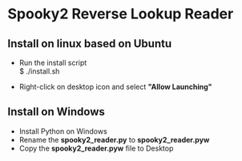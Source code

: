 # Spooky2 Reverse Lookup Reader

## Install on linux based on Ubuntu
- Run the install script</br>
$ ./install.sh

- Right-click on desktop icon and select <b>"Allow Launching"</b>


## Install on Windows
- Install Python on Windows
- Rename the <b>spooky2_reader.py</b> to <b>spooky2_reader.pyw</b>
- Copy the <b>spooky2_reader.pyw</b> file to Desktop

